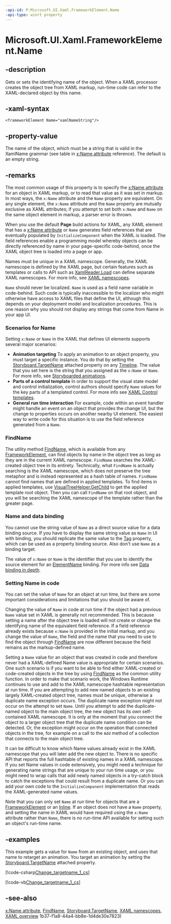 ```yaml
---
-api-id: P:Microsoft.UI.Xaml.FrameworkElement.Name
-api-type: winrt property
---
```


<!-- Property syntax
public string Name { get;  set; }
-->

# Microsoft.UI.Xaml.FrameworkElement.Name

## -description

Gets or sets the identifying name of the object. When a XAML processor creates the object tree from XAML markup, run-time code can refer to the XAML-declared object by this name.

## -xaml-syntax

```xaml
<frameworkElement Name="xamlNameString"/>
```

## -property-value

The name of the object, which must be a string that is valid in the XamlName grammar (see table in [x:Name attribute](/windows/uwp/xaml-platform/x-name-attribute) reference). The default is an empty string.

## -remarks

The most common usage of this property is to specify the [x:Name attribute](/windows/uwp/xaml-platform/x-name-attribute) for an object in XAML markup, or to read that value as it was set in markup. In most ways, the `x:Name` attribute and the `Name` property are equivalent. On any single element, the `x:Name` attribute and the `Name` property are mutually exclusive as XAML attributes; if you attempt to set both `x:Name` and `Name` on the same object element in markup, a parser error is thrown.

When you use the default **Page** build actions for XAML, any XAML element that has a [x:Name attribute](/windows/uwp/xaml-platform/x-name-attribute) or `Name` generates field references that are eventually populated by `InitializeComponent` when the XAML is loaded. The field references enable a programming model whereby objects can be directly referenced by name in your page-specific code-behind, once the XAML object tree is loaded into a page or app.

Names must be unique in a XAML namescope. Generally, the XAML namescope is defined by the XAML page, but certain features such as templates or calls to API such as [XamlReader.Load](../microsoft.ui.xaml.markup/xamlreader_load_1077941801.md) can define separate XAML namescopes. For more info, see [XAML namescopes](/windows/uwp/xaml-platform/xaml-namescopes).

`Name` should never be localized. `Name` is used as a field name variable in code-behind. Such code is typically inaccessible to the localizer who might otherwise have access to XAML files that define the UI, although this depends on your deployment model and localization procedures. This is one reason why you should not display any strings that come from Name in your app UI.

### Scenarios for Name

Setting `x:Name` or `Name` in the XAML that defines UI elements supports several major scenarios:

+ **Animation targeting** To apply an animation to an object property, you must target a specific instance. You do that by setting the [Storyboard.TargetName](/windows/winui/api/microsoft.ui.xaml.media.animation.storyboard#xaml-attached-properties) attached property on any [Timeline](../microsoft.ui.xaml.media.animation/timeline.md). The value that you set here is the string that you assigned as the `x:Name` or `Name`. For more info, see [Storyboarded animations](/windows/apps/design/motion/storyboarded-animations).
+ **Parts of a control template** In order to support the visual state model and control initialization, control authors should specify `Name` values for the key parts of a templated control. For more info see [XAML Control templates](/windows/apps/design/style/xaml-control-templates).
+ **General run time interaction** For example, code within an event handler might handle an event on an object that provides the change UI, but the change to properties occurs on another nearby UI element. The easiest way to write code for this situation is to use the field reference generated from a `Name`.

### FindName

The utility method [FindName](frameworkelement_findname_634111277.md), which is available from any [FrameworkElement](frameworkelement.md), can find objects by name in the object tree as long as they are in the current XAML namescope. `FindName` searches the XAML-created object tree in its entirety. Technically, what `FindName` is actually searching is the XAML namescope, which does not preserve the tree metaphor and is instead represented as a hash table of names. `FindName` cannot find names that are defined in applied templates. To find items in applied templates, use [VisualTreeHelper.GetChild](../microsoft.ui.xaml.media/visualtreehelper_getchild_277630530.md) to get the applied template root object. Then you can call `FindName` on that root object, and you will be searching the XAML namescope of the template rather than the greater page.

### Name and data binding

You cannot use the string value of `Name` as a direct source value for a data binding source. If you have to display the same string value as `Name` in UI with binding, you should replicate the same value to the [Tag](frameworkelement_tag.md) property, which can be used as a property binding source. Also don't use `Name` as a binding target.

The value of `x:Name` or `Name` is the identifier that you use to identify the source element for an [ElementName](../microsoft.ui.xaml.data/binding_elementname.md) binding. For more info see [Data binding in depth](/windows/uwp/data-binding/data-binding-in-depth).

### Setting Name in code

You can set the value of `Name` for an object at run time, but there are some important considerations and limitations that you should be aware of.

Changing the value of `Name` in code at run time if the object had a previous `Name` value set in XAML is generally not recommended. This is because setting a name after the object tree is loaded will not create or change the identifying name of the equivalent field reference. If a field reference already exists because `x:Name` is provided in the initial markup, and you change the value of `Name`, the field and the name that you need to use to find the object through [FindName](frameworkelement_findname_634111277.md) are now different because the field remains as the markup-defined name.

Setting a `Name` value for an object that was created in code and therefore never had a XAML-defined Name value is appropriate for certain scenarios. One such scenario is if you want to be able to find either XAML-created or code-created objects in the tree by using [FindName](frameworkelement_findname_634111277.md) as the common utility function. In order to make that scenario work, the Windows Runtime continues to use and add to the XAML namescope hashtable representation at run time. If you are attempting to add new named objects to an existing largely XAML-created object tree, names must be unique, otherwise a duplicate name exception occurs. The duplicate name exception might not occur on the attempt to set `Name`. Until you attempt to add the duplicate-named object to the main object tree, the new object has its own self-contained XAML namescope. It is only at the moment that you connect the object to a larger object tree that the duplicate name condition can be detected. Or, the exception might occur on the operation that connected objects in the tree, for example on a call to the `Add` method of a collection that connects to the main object tree.

It can be difficult to know which Name values already exist in the XAML namescope that you will later add the new object to. There is no specific API that reports the full hashtable of existing names in a XAML namescope. If you set Name values in code extensively, you might need a technique for generating name strings that are unique to your run time usage, or you might need to wrap calls that add newly named objects in a try-catch block to catch the exceptions that could result from a duplicate name. Or you can add your own code to the `InitializeComponent` implementation that reads the XAML-generated name values.

Note that you can only set `Name` at run time for objects that are a [FrameworkElement](frameworkelement.md) or an [Inline](../microsoft.ui.xaml.documents/inline.md). If an object does not have a `Name` property, and setting the name in XAML would have required using the `x:Name` attribute rather than `Name`, there is no run-time API available for setting such an object's run-time name.

## -examples

This example gets a value for `Name` from an existing object, and uses that name to retarget an animation. You target an animation by setting the [Storyboard.TargetName](/windows/winui/api/microsoft.ui.xaml.media.animation.storyboard#xaml-attached-properties) attached property.

[!code-csharp[Change_targetname_1_cs](../microsoft.ui.xaml/code/change_targetname_1/csharp/Page.xaml.cs#SnippetChange_targetname_1_cs)]

[!code-vb[Change_targetname_1_cs](../microsoft.ui.xaml/code/change_targetname_1/vbnet/Page.xaml.vb#SnippetChange_targetname_1_cs)]

## -see-also

[x:Name attribute](/windows/uwp/xaml-platform/x-name-attribute), [FindName](frameworkelement_findname_634111277.md), [Storyboard.TargetName](/windows/winui/api/microsoft.ui.xaml.media.animation.storyboard#xaml-attached-properties), [XAML namescopes](/windows/uwp/xaml-platform/xaml-namescopes), [XAML overview](/windows/uwp/xaml-platform/xaml-overview)
1b37-f1a8-44a4-bb8e-1d4de30e7823)
